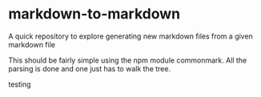 # markdown-to-markdown

A quick repository to explore generating new markdown files from a given markdown file

This should be fairly simple using the npm module commonmark. All the parsing
is done and one just has to walk the tree. 

testing
